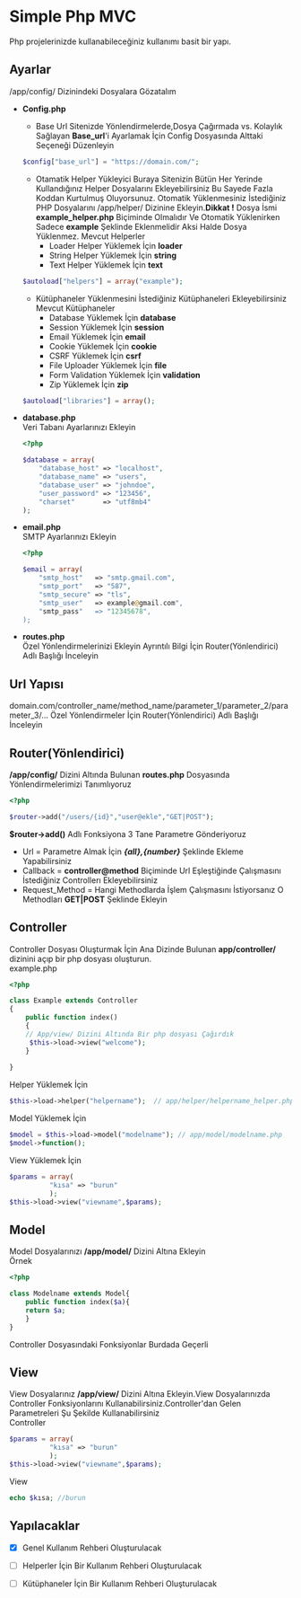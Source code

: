 # Simple Php MVC

Php projelerinizde kullanabileceğiniz kullanımı basit bir yapı.
## Ayarlar
/app/config/ Dizinindeki Dosyalara Gözatalım <br>
- **Config.php**<br>
    - Base Url 
    Sitenizde Yönlendirmelerde,Dosya Çağırmada vs. Kolaylık Sağlayan **Base_url**'i Ayarlamak İçin Config Dosyasında Alttaki Seçeneği Düzenleyin
    ```php
    $config["base_url"] = "https://domain.com/";
    ``` 
    - Otamatik Helper Yükleyici Buraya Sitenizin Bütün Her Yerinde Kullandığınız Helper Dosyalarını Ekleyebilirsiniz Bu Sayede Fazla Koddan Kurtulmuş Oluyorsunuz.
    Otomatik Yüklenmesiniz İstediğiniz PHP Dosyalarını /app/helper/ Dizinine Ekleyin.**Dikkat !** Dosya İsmi **example_helper.php** Biçiminde Olmalıdır Ve Otomatik Yüklenirken Sadece **example**
    Şeklinde Eklenmelidir Aksi Halde Dosya Yüklenmez.
    Mevcut Helperler<br>
         - Loader Helper Yüklemek İçin **loader**
         - String Helper Yüklemek İçin **string**
         - Text Helper Yüklemek İçin **text**
         
    ```php
    $autoload["helpers"] = array("example");
    ```
    - Kütüphaneler
      Yüklenmesini İstediğiniz Kütüphaneleri Ekleyebilirsiniz<br>
      Mevcut Kütüphaneler<br>
         - Database Yüklemek İçin **database**
         - Session Yüklemek İçin **session**
         - Email Yüklemek İçin **email**
         - Cookie Yüklemek İçin **cookie**
         - CSRF Yüklemek İçin **csrf**
         - File Uploader Yüklemek İçin **file**
         - Form Validation Yüklemek İçin **validation**
         - Zip Yüklemek İçin **zip**

   ```php
   $autoload["libraries"] = array();
   ```
- **database.php**<br>
    Veri Tabanı Ayarlarınızı Ekleyin
    ```php
    <?php

    $database = array(
        "database_host" => "localhost",
        "database_name" => "users",
        "database_user" => "johndoe",
        "user_password" => "123456",
        "charset"       => "utf8mb4"
    );
    ```
- **email.php**<br>
      SMTP Ayarlarınızı Ekleyin
    ```php
    <?php

    $email = array(
        "smtp_host"   => "smtp.gmail.com",
        "smtp_port"   => "587",
        "smtp_secure" => "tls",
        "smtp_user"   => example@gmail.com",
        "smtp_pass"   => "12345678",
    );
    ```
- **routes.php**<br>
    Özel Yönlendirmelerinizi Ekleyin Ayrıntılı Bilgi İçin Router(Yönlendirici) Adlı Başlığı İnceleyin
## Url Yapısı
   domain.com/controller_name/method_name/parameter_1/parameter_2/parameter_3/...
Özel Yönlendirmeler İçin Router(Yönlendirici) Adlı Başlığı İnceleyin

## Router(Yönlendirici)
**/app/config/** Dizini Altında Bulunan **routes.php** Dosyasında Yönlendirmelerimizi Tanımlıyoruz<br>
```php
<?php

$router->add("/users/{id}","user@ekle","GET|POST");
```
**$router->add()** Adlı Fonksiyona 3 Tane Parametre Gönderiyoruz
- Url =
    Parametre Almak İçin ***{all},{number}*** Şeklinde Ekleme Yapabilirsiniz
- Callback = **controller@method** Biçiminde Url Eşleştiğinde Çalışmasını İstediğiniz Controllerı Ekleyebilirsiniz
- Request_Method = Hangi Methodlarda İşlem Çalışmasını İstiyorsanız O Methodları **GET|POST** Şeklinde Ekleyin

## Controller

Controller Dosyası Oluşturmak İçin Ana Dizinde Bulunan **app/controller/** dizinini açıp bir php dosyası oluşturun.<br>
example.php 
```php
<?php

class Example extends Controller
{
    public function index()
    {
    // App/view/ Dizini Altında Bir php dosyası Çağırdık
     $this->load->view("welcome");
    }
   
}
```
Helper Yüklemek İçin<br>
```php
$this->load->helper("helpername");  // app/helper/helpername_helper.php
```
Model Yüklemek İçin
```php
$model = $this->load->model("modelname"); // app/model/modelname.php
$model->function();
```
View Yüklemek İçin<br>
```php
$params = array(
          "kısa" => "burun"
          );
$this->load->view("viewname",$params);
```
## Model 
Model Dosyalarınızı **/app/model/** Dizini Altına Ekleyin<br>
Örnek
```php
<?php

class Modelname extends Model{
    public function index($a){
    return $a;
    }
}
```
Controller Dosyasındaki Fonksiyonlar Burdada Geçerli
## View
View Dosyalarınız **/app/view/** Dizini Altına Ekleyin.View Dosyalarınızda Controller Fonksiyonlarını Kullanabilirsiniz.Controller'dan Gelen Parametreleri Şu Şekilde Kullanabilirsiniz<br>
Controller
```php
$params = array(
          "kısa" => "burun"
          );
$this->load->view("viewname",$params);
```
View
```php
echo $kısa; //burun
```
## Yapılacaklar
- [x] Genel Kullanım Rehberi Oluşturulacak
- [ ] Helperler İçin Bir Kullanım Rehberi Oluşturulacak
- [ ] Kütüphaneler İçin Bir Kullanım Rehberi Oluşturulacak






